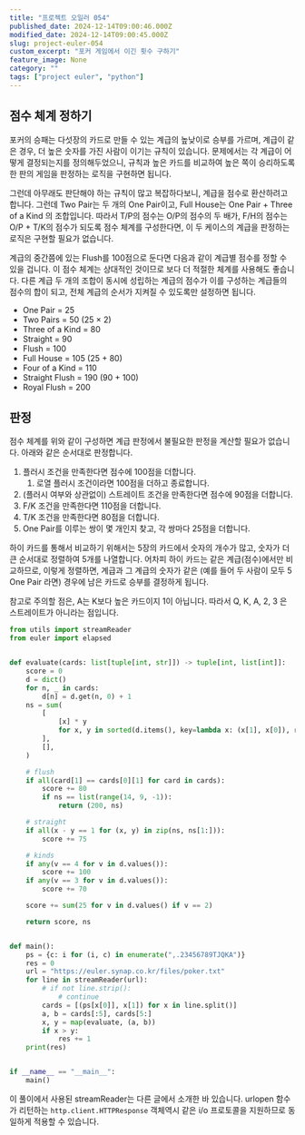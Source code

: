 ```yaml
---
title: "프로젝트 오일러 054"
published_date: 2024-12-14T09:00:46.000Z
modified_date: 2024-12-14T09:00:45.000Z
slug: project-euler-054
custom_excerpt: "포커 게임에서 이긴 횟수 구하기"
feature_image: None
category: ""
tags: ["project euler", "python"]
---
```


## 점수 체계 정하기

포커의 승패는 다섯장의 카드로 만들 수 있는 계급의 높낮이로 승부를 가르며, 계급이 같은 경우, 더 높은 숫자를 가진 사람이 이기는 규칙이
있습니다. 문제에서는 각 계급이 어떻게 결정되는지를 정의해두었으니, 규칙과 높은 카드를 비교하여 높은 쪽이 승리하도록 한 판의 게임을
판정하는 로직을 구현하면 됩니다.

그런데 아무래도 판단해야 하는 규칙이 많고 복잡하다보니, 계급을 점수로 환산하려고 합니다. 그런데 Two Pair는 두 개의 One
Pair이고, Full House는 One Pair + Three of a Kind 의 조합입니다. 따라서 T/P의 점수는 O/P의 점수의
두 배가, F/H의 점수는 O/P + T/K의 점수가 되도록 점수 체계를 구성한다면, 이 두 케이스의 계급을 판정하는 로직은 구현할 필요가
없습니다.

계급의 중간쯤에 있는 Flush를 100점으로 둔다면 다음과 같이 계급별 점수를 정할 수 있을 겁니다. 이 점수 체계는 상대적인 것이므로
보다 더 적절한 체계를 사용해도 좋습니다. 다른 계급 두 개의 조합이 동시에 성립하는 계급의 점수가 이를 구성하는 계급들의 점수의 합이
되고, 전체 계급의 순서가 지켜질 수 있도록만 설정하면 됩니다.

  * One Pair = 25
  * Two Pairs = 50 (25 × 2)
  * Three of a Kind = 80
  * Straight = 90
  * Flush = 100
  * Full House = 105 (25 + 80)
  * Four of a Kind = 110
  * Straight Flush = 190 (90 + 100)
  * Royal Flush = 200

## 판정

점수 체계를 위와 같이 구성하면 계급 판정에서 불필요한 판정을 계산할 필요가 없습니다. 아래와 같은 순서대로 판정합니다.

  1. 플러시 조건을 만족한다면 점수에 100점을 더합니다. 
     1. 로열 플러시 조건이라면 100점을 더하고 종료합니다. 
  2. (플러시 여부와 상관없이) 스트레이트 조건을 만족한다면 점수에 90점을 더합니다. 
  3. F/K 조건을 만족한다면 110점을 더합니다. 
  4. T/K 조건을 만족한다면 80점을 더합니다.
  5. One Pair를 이루는 쌍이 몇 개인지 찾고, 각 쌍마다 25점을 더합니다. 

하이 카드를 통해서 비교하기 위해서는 5장의 카드에서 숫자의 개수가 많고, 숫자가 더 큰 순서대로 정렬하여 5개를 나열합니다. 어차피 하이
카드는 같은 계급(점수)에서만 비교하므로, 이렇게 정렬하면, 계급과 그 계급의 숫자가 같은 (예를 들어 두 사람이 모두 5 One Pair
라면) 경우에 남은 카드로 승부를 결정하게 됩니다.

참고로 주의할 점은, A는 K보다 높은 카드이지 1이 아닙니다. 따라서 Q, K, A, 2, 3 은 스트레이트가 아니라는 점입니다.

```python
from utils import streamReader
from euler import elapsed


def evaluate(cards: list[tuple[int, str]]) -> tuple[int, list[int]]:
    score = 0
    d = dict()
    for n, _ in cards:
        d[n] = d.get(n, 0) + 1
    ns = sum(
        [
            [x] * y
            for x, y in sorted(d.items(), key=lambda x: (x[1], x[0]), reverse=True)
        ],
        [],
    )

    # flush
    if all(card[1] == cards[0][1] for card in cards):
        score += 80
        if ns == list(range(14, 9, -1)):
            return (200, ns)

    # straight
    if all(x - y == 1 for (x, y) in zip(ns, ns[1:])):
        score += 75

    # kinds
    if any(v == 4 for v in d.values()):
        score += 100
    if any(v == 3 for v in d.values()):
        score += 70

    score += sum(25 for v in d.values() if v == 2)

    return score, ns


def main():
    ps = {c: i for (i, c) in enumerate(",.23456789TJQKA")}
    res = 0
    url = "https://euler.synap.co.kr/files/poker.txt"
    for line in streamReader(url):
        # if not line.strip():
            # continue
        cards = [(ps[x[0]], x[1]) for x in line.split()]
        a, b = cards[:5], cards[5:]
        x, y = map(evaluate, (a, b))
        if x > y:
            res += 1
    print(res)


if __name__ == "__main__":
    main()
```
이 풀이에서 사용된 streamReader는 다른 글에서 소개한 바 있습니다. urlopen 함수가 리턴하는
`http.client.HTTPResponse` 객체역시 같은 i/o 프로토콜을 지원하므로 동일하게 적용할 수 있습니다.

